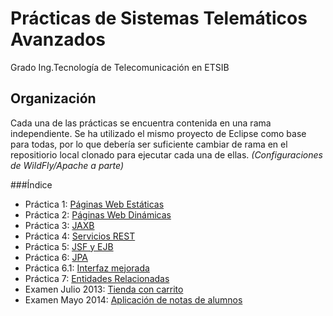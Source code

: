 Prácticas de Sistemas Telemáticos Avanzados
======================================
Grado Ing.Tecnología de Telecomunicación en ETSIB

Organización
------------
Cada una de las prácticas se encuentra contenida en una rama independiente. Se
ha utilizado el mismo proyecto de Eclipse como base para todas, por lo que
debería ser suficiente cambiar de rama en el repositiorio local clonado para
ejecutar cada una de ellas. _(Configuraciones de WildFly/Apache a parte)_

###Índice
* Práctica 1: [Páginas Web Estáticas](https://github.com/Darkeye9/STA-Repo/tree/Pra1)
* Práctica 2: [Páginas Web Dinámicas](https://github.com/Darkeye9/STA-Repo/tree/Pra2)
* Práctica 3: [JAXB](https://github.com/Darkeye9/STA-Repo/tree/Pra3)
* Práctica 4: [Servicios REST](https://github.com/Darkeye9/STA-Repo/tree/Pra4)
* Práctica 5: [JSF y EJB](https://github.com/Darkeye9/STA-Repo/tree/Pra5)
* Práctica 6: [JPA](https://github.com/Darkeye9/STA-Repo/tree/Pra6)
* Práctica 6.1: [Interfaz mejorada](https://github.com/Darkeye9/STA-Repo/tree/Pra6-Mejorada)
* Práctica 7: [Entidades Relacionadas](https://github.com/Darkeye9/STA-Repo/tree/Pra7)
* Examen Julio 2013: [Tienda con carrito](https://github.com/Darkeye9/STA-Repo/tree/ExamenJul13)
* Examen Mayo 2014: [Aplicación de notas de alumnos](https://github.com/Darkeye9/STA-Repo/tree/ExamenMay14)
